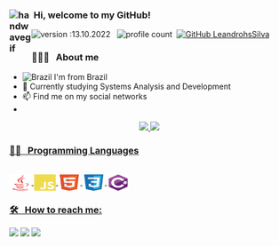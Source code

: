 ### <img alt="handwavegif" src="https://user-images.githubusercontent.com/39513876/112366216-8cfe7400-8cfe-11eb-8116-7d3dbae20e97.gif" width='40' align="left"/>  &nbsp;Hi, welcome to my GitHub!

![version :13.10.2022](https://img.shields.io/badge/version-13.10.2022-informational) &nbsp;
![profile count](https://komarev.com/ghpvc/?username=LeandrohsSilva&color=red)&nbsp;
[![GitHub LeandrohsSilva](https://img.shields.io/github/followers/LeandrohsSilva?label=follow&style=social)](https://github.com/LeandrohsSilva)&nbsp;
### 👨🏻‍💻 &nbsp; About me

- <img width="16" src="https://s1.static.brasilescola.uol.com.br/be/conteudo/images/2-bandeira-do-brasil.jpg" alt="Brazil" />  I'm from Brazil 
- 🔭 Currently studying Systems Analysis and Development
- 📫 Find me on my social networks
- 
<div align="center">
  <a href="https://github.com/LeandrohsSilva">
  <img height="160em" src="https://github-readme-stats.vercel.app/api?username=LeandrohsSilva&show_icons=true&theme=dracula&include_all_commits=true&count_private=true"/>
  <img height="160em" src="https://github-readme-stats.vercel.app/api/top-langs/?username=LeandrohsSilva&layout=compact&langs_count=7&theme=dracula"/>
</div>

 ### 👩‍💻 &nbsp; Programming Languages
<div style="display: inline_block"><br>
  <img align ="center" alt="Java" height ="30" width ="40" src="https://raw.githubusercontent.com/devicons/devicon/master/icons/java/java-plain.svg">
  <img align="center" alt="Js" height="30" width="40" src="https://raw.githubusercontent.com/devicons/devicon/master/icons/javascript/javascript-plain.svg">
  <img align="center" alt="HTML" height="30" width="40" src="https://raw.githubusercontent.com/devicons/devicon/master/icons/html5/html5-original.svg">
  <img align="center" alt="CSS" height="30" width="40" src="https://raw.githubusercontent.com/devicons/devicon/master/icons/css3/css3-original.svg">
  <img align="center" alt="Csharp" height="30" width="40" src="https://raw.githubusercontent.com/devicons/devicon/master/icons/csharp/csharp-original.svg">
 
  ### 🛠 &nbsp; How to reach me:
  <div> 
  <a href="https://www.instagram.com/leandrohenrique.e/" target="_blank"><img src="https://img.shields.io/badge/-Instagram-%23E4405F?style=for-the-badge&logo=instagram&logoColor=white" target="_blank"></a>
  <a href = "mailto:leohss2011@hotmail.com"><img src="https://img.shields.io/badge/-Gmail-%23333?style=for-the-badge&logo=gmail&logoColor=white" target="_blank"></a>
  <a href="https://www.linkedin.com/in/leandro-henrique-331715192/" target="_blank"><img src="https://img.shields.io/badge/-LinkedIn-%230077B5?style=for-the-badge&logo=linkedin&logoColor=white" target="_blank"></a> 
 

